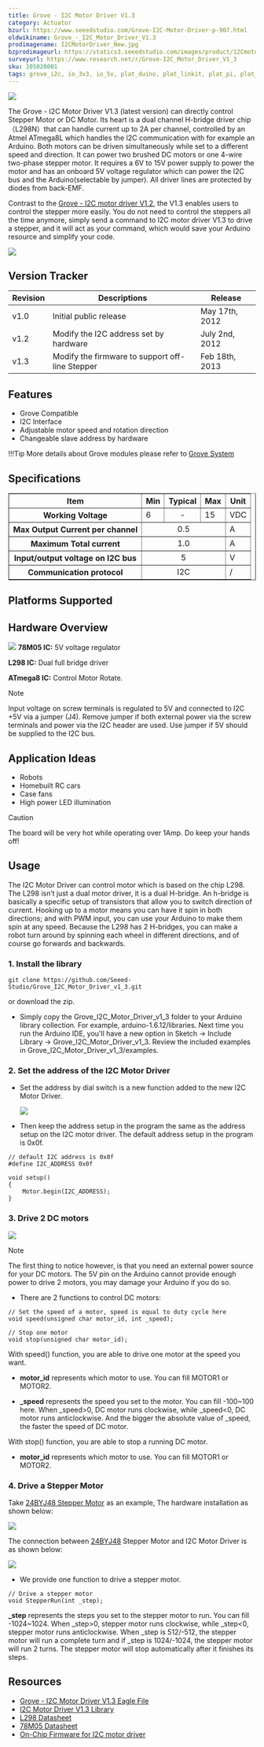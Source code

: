 ```yaml
---
title: Grove - I2C Motor Driver V1.3
category: Actuator
bzurl: https://www.seeedstudio.com/Grove-I2C-Motor-Driver-p-907.html
oldwikiname: Grove_-_I2C_Motor_Driver_V1.3
prodimagename: I2CMotorDriver_New.jpg
bzprodimageurl: https://statics3.seeedstudio.com/images/product/12Cmotor.jpg
surveyurl: https://www.research.net/r/Grove-I2C_Motor_Driver_V1_3
sku: 105020001
tags: grove_i2c, io_3v3, io_5v, plat_duino, plat_linkit, plat_pi, plat_wio
---
```


![](https://raw.githubusercontent.com/SeeedDocument/Grove-I2C_Motor_Driver_V1.3/master/img/I2CMotorDriver_New.jpg)

The Grove - I2C Motor Driver V1.3 (latest version) can directly control Stepper Motor or DC Motor. Its heart is a dual channel H-bridge driver chip（L298N）that can handle current up to 2A per channel, controlled by an Atmel ATmega8L which handles the I2C communication with for example an Arduino. Both motors can be driven simultaneously while set to a different speed and direction. It can power two brushed DC motors or one 4-wire two-phase stepper motor. It requires a 6V to 15V power supply to power the motor and has an onboard 5V voltage regulator which can power the I2C bus and the Arduino(selectable by jumper). All driver lines are protected by diodes from back-EMF.

Contrast to the [Grove - I2C motor driver V1.2](/Grove-I2C_Motor_Driver_V1.2), the V1.3 enables users to control the stepper more easily. You do not need to control the steppers all the time anymore, simply send a command to I2C motor driver V1.3 to drive a stepper, and it will act as your command, which would save your Arduino resource and simplify your code.

[![](https://raw.githubusercontent.com/SeeedDocument/common/master/Get_One_Now_Banner.png)](http://www.seeedstudio.com/Grove-I2C-Motor-Driver-p-907.html)

Version Tracker
---------------

| Revision | Descriptions                                    | Release        |
|----------|-------------------------------------------------|----------------|
| v1.0     | Initial public release                          | May 17th, 2012 |
| v1.2     | Modify the I2C address set by hardware          | July 2nd, 2012 |
| v1.3     | Modify the firmware to support off-line Stepper | Feb 18th, 2013 |


Features
--------

-   Grove Compatible
-   I2C Interface
-   Adjustable motor speed and rotation direction
-   Changeable slave address by hardware

!!!Tip
    More details about Grove modules please refer to [Grove System](http://wiki.seeed.cc/Grove_System/)

Specifications
--------------

<table border="1" cellspacing="0" width="80%">
<tr>
<th scope="col">
Item
</th>
<th scope="col">
Min
</th>
<th scope="col">
Typical
</th>
<th scope="col">
Max
</th>
<th scope="col">
Unit
</th>
</tr>
<tr>
<th scope="row">
Working Voltage
</th>
<td>
6
</td>
<td align="center" >
-
</td>
<td>
15
</td>
<td>
VDC
</td>
</tr>
<tr>
<th scope="row">
Max Output Current per channel
</th>
<td colspan="3" align="center">
0.5
</td>
<td>
A
</td>
</tr>
<tr>
<th scope="row">
Maximum Total current
</th>
<td colspan="3" align="center" >
1.0
</td>
<td>
A
</td>
</tr>
<tr>
<th scope="row">
Input/output voltage on I2C bus
</th>
<td colspan="3" align="center" >
5
</td>
<td>
V
</td>
</tr>
<tr>
<th scope="row">
Communication protocol
</th>
<td colspan="3" align="center" >
I2C
</td>
<td>
/
</td>
</tr>
</table>

Platforms Supported
-------------------

Hardware Overview
------------------

![](https://raw.githubusercontent.com/SeeedDocument/Grove-I2C_Motor_Driver_V1.3/master/img/I2CMotorDriver-1.jpg)
**78M05 IC:** 5V voltage regulator

**L298 IC:** Dual full bridge driver

**ATmega8 IC:** Control Motor Rotate.

<div class="admonition note">
<p class="admonition-title">Note</p>
Input voltage on screw terminals is regulated to 5V and connected to I2C +5V via a jumper (J4). Remove jumper if both external power via the screw terminals and power via the I2C header are used. Use jumper if 5V should be supplied to the I2C bus.
</div>

Application Ideas
-----------------

-   Robots
-   Homebuilt RC cars
-   Case fans
-   High power LED illumination

<div class="admonition danger">
<p class="admonition-title">Caution</p>
The board will be very hot while operating over 1Amp. Do keep your hands off!
</div>


Usage
-----

The I2C Motor Driver can control motor which is based on the chip L298. The L298 isn’t just a dual motor driver, it is a dual H-bridge. An h-bridge is basically a specific setup of transistors that allow you to switch direction of current. Hooking up to a motor means you can have it spin in both directions; and with PWM input, you can use your Arduino to make them spin at any speed. Because the L298 has 2 H-bridges, you can make a robot turn around by spinning each wheel in different directions, and of course go forwards and backwards.

### 1. Install the library

`git clone https://github.com/Seeed-Studio/Grove_I2C_Motor_Driver_v1_3.git`

or download the zip.

- Simply copy the Grove_I2C_Motor_Driver_v1_3 folder to your Arduino library collection. For example, arduino-1.6.12/libraries. Next time you run the Arduino IDE, you'll have a new option in Sketch -> Include Library -> Grove_I2C_Motor_Driver_v1_3. Review the included examples in Grove_I2C_Motor_Driver_v1_3/examples.

### 2. Set the address of the I2C Motor Driver

- Set the address by dial switch is a new function added to the new I2C Motor Driver.

    ![](https://raw.githubusercontent.com/SeeedDocument/Grove-I2C_Motor_Driver_V1.3/master/img/I2CMotorDriver-9.jpg)

- Then keep the address setup in the program the same as the address setup on the I2C motor driver. The default address setup in the program is 0x0f.

```
// default I2C address is 0x0f
#define I2C_ADDRESS 0x0f

void setup()
{
    Motor.begin(I2C_ADDRESS);
}
```

### 3. Drive 2 DC motors

![](https://raw.githubusercontent.com/SeeedDocument/Grove-I2C_Motor_Driver_V1.3/master/img/I2CMotorDriver-4.jpg)

<div class="admonition note">
<p class="admonition-title">Note</p>
The first thing to notice however, is that you need an external power source for your DC motors. The 5V pin on the Arduino cannot provide enough power to drive 2 motors, you may damage your Arduino if you do so.
</div>

- There are 2 functions to control DC motors:

```
// Set the speed of a motor, speed is equal to duty cycle here
void speed(unsigned char motor_id, int _speed);

// Stop one motor
void stop(unsigned char motor_id);
```

With speed() function, you are able to drive one motor at the speed you want.

- **motor_id** represents which motor to use. You can fill MOTOR1 or MOTOR2.


- **_speed** represents the speed you set to the motor. You can fill -100~100 here. When _speed>0, DC motor runs clockwise, while _speed<0, DC motor runs anticlockwise. And the bigger the absolute value of _speed, the faster the speed of DC motor.

With stop() function, you are able to stop a running DC motor.

- **motor_id** represents which motor to use. You can fill MOTOR1 or MOTOR2.


### 4. Drive a Stepper Motor

Take [24BYJ48 Stepper Motor](http://www.seeedstudio.com/depot/high-quality-stepper-motor-12v-p-335.html?cPath=170_171) as an example, The hardware installation as shown below:

![](https://raw.githubusercontent.com/SeeedDocument/Grove-I2C_Motor_Driver_V1.3/master/img/I2C_Motor_Driver_control_a_Stepper_Motor.jpg)

The connection between [24BYJ48](http://www.seeedstudio.com/depot/high-quality-stepper-motor-12v-p-335.html?cPath=170_171) Stepper Motor and I2C Motor Driver is as shown below:

![](https://raw.githubusercontent.com/SeeedDocument/Grove-I2C_Motor_Driver_V1.3/master/img/I2C_Motor_Driver_Connector.jpg)


- We provide one function to drive a stepper motor.

```
// Drive a stepper motor
void StepperRun(int _step);
```

**_step** represents the steps you set to the stepper motor to run. You can fill -1024~1024. When _step>0, stepper motor runs clockwise, while _step<0, stepper motor runs anticlockwise. When _step is 512/-512, the stepper motor will run a complete turn and if _step is 1024/-1024, the stepper motor will run 2 turns. The stepper motor will stop automatically after it finishes its steps.

Resources
---------

-   [Grove - I2C Motor Driver V1.3 Eagle File](https://raw.githubusercontent.com/SeeedDocument/Grove-I2C_Motor_Driver_V1.3/master/res/Grove-I2C_Motor_Driver_v1.3_Eagle_File.zip)
-   [I2C Motor Driver V1.3 Library](https://github.com/Seeed-Studio/Grove_I2C_Motor_Driver_v1_3)
-   [L298 Datasheet](https://raw.githubusercontent.com/SeeedDocument/Grove-I2C_Motor_Driver_V1.3/master/res/L298datasheet.pdf)
-   [78M05 Datasheet](https://raw.githubusercontent.com/SeeedDocument/Grove-I2C_Motor_Driver_V1.3/master/res/ST_78M05DataSheet.pdf)
-   [On-Chip Firmware for I2C motor driver](https://raw.githubusercontent.com/SeeedDocument/Grove-I2C_Motor_Driver_V1.3/master/res/On-Chipfirmware_for_Motor_driver.zip)

<!-- This Markdown file was created from http://www.seeedstudio.com/wiki/Grove_-_I2C_Motor_Driver_V1.3 -->
